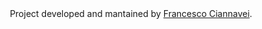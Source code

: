 <footer id="siteFooter">Project developed and mantained by <a href="https://github.com/Franky5831" target="_blank">Francesco Ciannavei</a>.</footer>

<style>
	#siteFooter {
		margin-top: 40px; 
		text-align: center;
	}
</style>